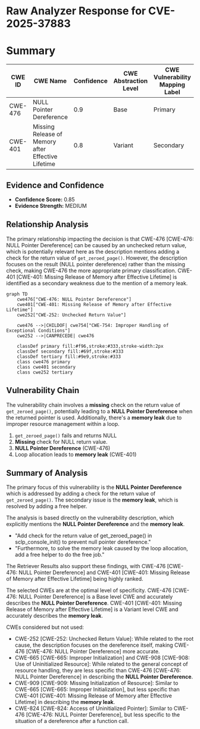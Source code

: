 # Raw Analyzer Response for CVE-2025-37883

# Summary
| CWE ID | CWE Name | Confidence | CWE Abstraction Level | CWE Vulnerability Mapping Label | CWE-Vulnerability Mapping Notes |
|---|---|---|---|---|---|
| CWE-476 | NULL Pointer Dereference | 0.9 | Base | Primary | Allowed |
| CWE-401 | Missing Release of Memory after Effective Lifetime | 0.8 | Variant | Secondary | Allowed |

## Evidence and Confidence

*   **Confidence Score:** 0.85
*   **Evidence Strength:** MEDIUM

## Relationship Analysis
The primary relationship impacting the decision is that CWE-476 [CWE-476: NULL Pointer Dereference] can be caused by an unchecked return value, which is potentially relevant here as the description mentions adding a check for the return value of `get_zeroed_page()`. However, the description focuses on the result (NULL pointer dereference) rather than the missing check, making CWE-476 the more appropriate primary classification. CWE-401 [CWE-401: Missing Release of Memory after Effective Lifetime] is identified as a secondary weakness due to the mention of a memory leak.

```mermaid
graph TD
    cwe476["CWE-476: NULL Pointer Dereference"]
    cwe401["CWE-401: Missing Release of Memory after Effective Lifetime"]
    cwe252["CWE-252: Unchecked Return Value"]

    cwe476 -->|CHILDOF| cwe754["CWE-754: Improper Handling of Exceptional Conditions"]
    cwe252 -->|CANPRECEDE| cwe476

    classDef primary fill:#f96,stroke:#333,stroke-width:2px
    classDef secondary fill:#69f,stroke:#333
    classDef tertiary fill:#9e9,stroke:#333
    class cwe476 primary
    class cwe401 secondary
    class cwe252 tertiary
```

## Vulnerability Chain
The vulnerability chain involves a **missing** check on the return value of `get_zeroed_page()`, potentially leading to a **NULL Pointer Dereference** when the returned pointer is used. Additionally, there's a **memory leak** due to improper resource management within a loop.

1.  `get_zeroed_page()` fails and returns NULL
2.  **Missing** check for NULL return value.
3.  **NULL Pointer Dereference** (CWE-476)
4.  Loop allocation leads to **memory leak** (CWE-401)

## Summary of Analysis
The primary focus of this vulnerability is the **NULL Pointer Dereference** which is addressed by adding a check for the return value of `get_zeroed_page()`. The secondary issue is the **memory leak**, which is resolved by adding a free helper.

The analysis is based directly on the vulnerability description, which explicitly mentions the **NULL Pointer Dereference** and the **memory leak**.

*   "Add check for the return value of get_zeroed_page() in sclp_console_init() to prevent null pointer dereference."
*   "Furthermore, to solve the memory leak caused by the loop allocation, add a free helper to do the free job."

The Retriever Results also support these findings, with CWE-476 [CWE-476: NULL Pointer Dereference] and CWE-401 [CWE-401: Missing Release of Memory after Effective Lifetime] being highly ranked.

The selected CWEs are at the optimal level of specificity. CWE-476 [CWE-476: NULL Pointer Dereference] is a Base level CWE and accurately describes the **NULL Pointer Dereference**. CWE-401 [CWE-401: Missing Release of Memory after Effective Lifetime] is a Variant level CWE and accurately describes the **memory leak**.

CWEs considered but not used:

*   CWE-252 [CWE-252: Unchecked Return Value]: While related to the root cause, the description focuses on the dereference itself, making CWE-476 [CWE-476: NULL Pointer Dereference] more accurate.
*   CWE-665 [CWE-665: Improper Initialization] and CWE-908 [CWE-908: Use of Uninitialized Resource]: While related to the general concept of resource handling, they are less specific than CWE-476 [CWE-476: NULL Pointer Dereference] in describing the **NULL Pointer Dereference**.
*   CWE-909 [CWE-909: Missing Initialization of Resource]: Similar to CWE-665 [CWE-665: Improper Initialization], but less specific than CWE-401 [CWE-401: Missing Release of Memory after Effective Lifetime] in describing the **memory leak**.
*   CWE-824 [CWE-824: Access of Uninitialized Pointer]: Similar to CWE-476 [CWE-476: NULL Pointer Dereference], but less specific to the situation of a dereference after a function call.